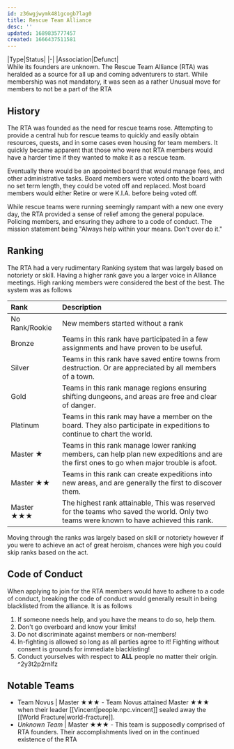 ```yaml
---
id: z36wgjwymk481gcogb7lag0
title: Rescue Team Alliance
desc: ''
updated: 1689835777457
created: 1666437511581
---
```

|Type|Status|
|-|
|Association|Defunct|
<br/>
While its founders are unknown. The Rescue Team Alliance (RTA) was heralded as a source for all up and coming adventurers to start. While membership was not mandatory, it was seen as a rather Unusual move for members to not be a part of the RTA

## History
The RTA was founded as the need for rescue teams rose. Attempting to provide a central hub for rescue teams to quickly and easily obtain resources, quests, and in some cases even housing for team members. It quickly became apparent that those who were not RTA members would have a harder time if they wanted to make it as a rescue team.

Eventually there would be an appointed board that would manage fees, and other administrative tasks. Board members were voted onto the board with no set term length, they could be voted off and replaced. Most board members would either Retire or were K.I.A. before being voted off.

While rescue teams were running seemingly rampant with a new one every day, the RTA provided a sense of relief among the general populace. Policing members, and ensuring they adhere to a code of conduct. The mission statement being "Always help within your means. Don't over do it."

## Ranking
The RTA had a very rudimentary Ranking system that was largely based on notoriety or skill. Having a higher rank gave you a larger voice in Alliance meetings. High ranking members were considered the best of the best. The system was as follows

|Rank|Description|
|:-|:-|
|No Rank/Rookie|New members started without a rank|
|Bronze|Teams in this rank have participated in a few assignments and have proven to be useful.|
|Silver|Teams in this rank have saved entire towns from destruction. Or are appreciated by all members of a town.|
|Gold|Teams in this rank manage regions ensuring shifting dungeons, and areas are free and clear of danger.|
|Platinum|Teams in this rank may have a member on the board. They also participate in expeditions to continue to chart the world.|
|Master ★|Teams in this rank manage lower ranking members, can help plan new expeditions and are the first ones to go when major trouble is afoot.|
|Master ★★| Teams in this rank can create expeditions into new areas, and are generally the first to discover them.|
|Master ★★★|The highest rank attainable, This was reserved for the teams who saved the world. Only two teams were known to have achieved this rank.|

Moving through the ranks was largely based on skill or notoriety however if you were to achieve an act of great heroism, chances were high you could skip ranks based on the act.

## Code of Conduct
When applying to join for the RTA members would have to adhere to a code of conduct, breaking the code of conduct would generally result in being blacklisted from the alliance. It is as follows

1. If someone needs help, and you have the means to do so, help them.
2. Don't go overboard and know your limits!
3. Do not discriminate against members or non-members!
4. In-fighting is allowed so long as all parties agree to it! Fighting without consent is grounds for immediate blacklisting!
5. Conduct yourselves with respect to **ALL** people no matter their origin. ^2y3t2p2rnlfz

## Notable Teams
- Team Novus | Master ★★★ - Team Novus attained Master ★★★ when their leader [[Vincent|people.npc.vincent]] sealed away the [[World Fracture|world-fracture]].
- *Unknown Team* | Master ★★★ - This team is supposedly comprised of RTA founders. Their accomplishments lived on in the continued existence of the RTA